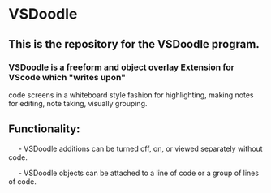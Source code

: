 # VSDoodle
## This is the repository for the VSDoodle program. 
### VSDoodle is a freeform and object overlay Extension for VScode which "writes upon" 
code screens in a whiteboard style fashion for highlighting, making notes for editing,
note taking, visually grouping. 
## Functionality:
<p>&nbsp;&nbsp;&nbsp;&nbsp;&nbsp;- VSDoodle additions can be turned off, on, or viewed separately without code.
<p>&nbsp;&nbsp;&nbsp;&nbsp;&nbsp;- VSDoodle objects can be attached to a line of code or a group of lines of code. 
